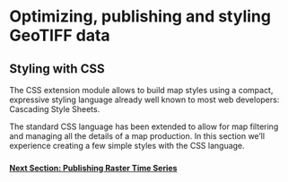 # Optimizing, publishing and styling GeoTIFF data

## Styling with CSS
The CSS extension module allows to build map styles using a compact, expressive styling language already well known to most web developers: Cascading Style Sheets.

The standard CSS language has been extended to allow for map filtering and managing all the details of a map production. In this section we’ll experience creating a few simple styles with the CSS language.

### 

#### [Next Section: Publishing Raster Time Series](PUB_RASTER_TIME_SERIES.md)
